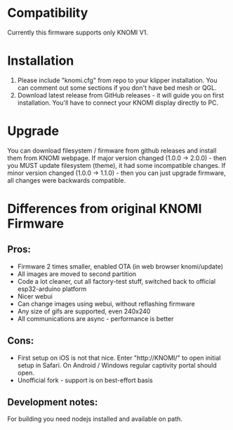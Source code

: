 # Compatibility
Currently this firmware supports only KNOMI V1.

# Installation

1. Please include "knomi.cfg" from repo to your klipper installation.
You can comment out some sections if you don't have bed mesh or QGL.
2. Download latest release from GitHub releases - it will guide you on first installation. You'll have to connect your KNOMI display directly to PC.

# Upgrade
You can download filesystem / firmware from github releases and install them from KNOMI webpage.
If major version changed (1.0.0 -> 2.0.0) - then you MUST update filesystem (theme), it had some incompatible changes.
If minor version changed (1.0.0 -> 1.1.0) - then you can just upgrade firmware, all changes were backwards compatible.

# Differences from original KNOMI Firmware

## Pros:

 - Firmware 2 times smaller, enabled OTA (in web browser knomi/update)
 - All images are moved to second partition 
 - Code a lot cleaner, cut all factory-test stuff, switched back to official esp32-arduino platform
 - Nicer webui
 - Can change images using webui, without reflashing firmware
 - Any size of gifs are supported, even 240x240
 - All communications are async - performance is better

## Cons:

 - First setup on iOS is not that nice. Enter "http://KNOMI/" to open initial setup in Safari. On Android / Windows regular captivity portal should open.
 - Unofficial fork - support is on best-effort basis

## Development notes:

For building you need nodejs installed and available on path.
